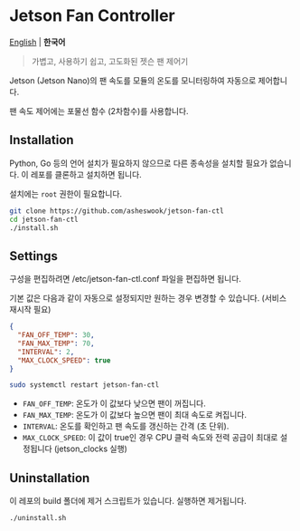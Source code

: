 # Jetson Fan Controller

[English](README.md) | **한국어**

> 가볍고, 사용하기 쉽고, 고도화된 젯슨 팬 제어기

Jetson (Jetson Nano)의 팬 속도를 모듈의 온도를 모니터링하여 자동으로 제어합니다.

팬 속도 제어에는 포물선 함수 (2차함수)를 사용합니다.

## Installation

Python, Go 등의 언어 설치가 필요하지 않으므로 다른 종속성을 설치할 필요가 없습니다. 이 레포를 클론하고 설치하면 됩니다.

설치에는 `root` 권한이 필요합니다.

```bash
git clone https://github.com/asheswook/jetson-fan-ctl
cd jetson-fan-ctl
./install.sh
```

## Settings

구성을 편집하려면 /etc/jetson-fan-ctl.conf 파일을 편집하면 됩니다.

기본 값은 다음과 같이 자동으로 설정되지만 원하는 경우 변경할 수 있습니다. (서비스 재시작 필요)

```json
{
  "FAN_OFF_TEMP": 30,
  "FAN_MAX_TEMP": 70,
  "INTERVAL": 2,
  "MAX_CLOCK_SPEED": true
}
```

```bash
sudo systemctl restart jetson-fan-ctl
```

- `FAN_OFF_TEMP`: 온도가 이 값보다 낮으면 팬이 꺼집니다.
- `FAN_MAX_TEMP`: 온도가 이 값보다 높으면 팬이 최대 속도로 켜집니다.
- `INTERVAL`: 온도를 확인하고 팬 속도를 갱신하는 간격 (초 단위).
- `MAX_CLOCK_SPEED`: 이 값이 true인 경우 CPU 클럭 속도와 전력 공급이 최대로 설정됩니다 (jetson_clocks 실행)

## Uninstallation

이 레포의 build 폴더에 제거 스크립트가 있습니다. 실행하면 제거됩니다.

```bash
./uninstall.sh
```
